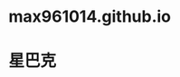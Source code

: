 # max961014.github.io
<!DOCTYPE html>
<html lang="zh-TW">
<head>
    <meta charset="UTF-8">
    <meta name="viewport" content="width=device-width, initial-scale=1.0">
    <title>Starbucks</title>
</head>
<body>
    <h1>星巴克</h1>
</body>
</html>
